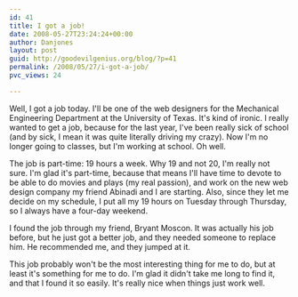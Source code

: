 ```yaml
---
id: 41
title: I got a job!
date: 2008-05-27T23:24:24+00:00
author: Danjones
layout: post
guid: http://goodevilgenius.org/blog/?p=41
permalink: /2008/05/27/i-got-a-job/
pvc_views: 24

---
```

Well, I got a job today. I'll be one of the web designers for the Mechanical Engineering Department at the University of Texas. It's kind of ironic. I really wanted to get a job, because for the last year, I've been really sick of school (and by sick, I mean it was quite literally driving my crazy). Now I'm no longer going to classes, but I'm working at school. Oh well.

The job is part-time: 19 hours a week. Why 19 and not 20, I'm really not sure. I'm glad it's part-time, because that means I'll have time to devote to be able to do movies and plays (my real passion), and work on the new web design company my friend Abinadi and I are starting. Also, since they let me decide on my schedule, I put all my 19 hours on Tuesday through Thursday, so I always have a four-day weekend.

I found the job through my friend, Bryant Moscon. It was actually his job before, but he just got a better job, and they needed someone to replace him. He recommended me, and they jumped at it.

This job probably won't be the most interesting thing for me to do, but at least it's something for me to do. I'm glad it didn't take me long to find it, and that I found it so easily. It's really nice when things just work well.
